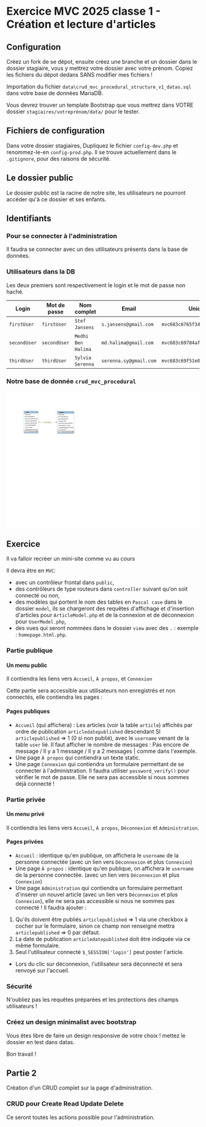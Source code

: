 # Exercice MVC 2025 classe 1 - Création et lecture d'articles

## Configuration

Créez un fork de se dépot, ensuite créez une branche et un dossier dans le dossier stagiaire, vous y mettrez votre dossier avec votre prénom. Copiez les fichiers du dépot dedans SANS modifier mes fichiers !

Importation du fichier `data\crud_mvc_procedural_structure_v1_datas.sql` dans votre base de données MariaDB.

Vous devrez trouver un template Bootstrap que vous mettrez dans VOTRE dossier `stagiaires/votreprénom/data/` pour le tester.

## Fichiers de configuration

Dans votre dossier stagiaires, Dupliquez le fichier `config-dev.php` et renommez-le-en `config-prod.php`. Il se trouve actuellement dans le `.gitignore`, pour des raisons de sécurité.

## Le dossier public

Le dossier public est la racine de notre site, les utilisateurs ne pourront accéder qu'à ce dossier et ses enfants.

## Identifiants

### Pour se connecter à l'administration

Il faudra se connecter avec un des utilisateurs présents dans la base de données.

### Utilisateurs dans la DB

Les deux premiers sont respectivement le login et le mot de passe non haché.

| Login | Mot de passe | Nom complet | Email | UniqID |
|-------|--------------|-------------|-------|--------|
|`firstUser`|`firstUser`|`Stef Jansens`| `s.jansens@gmail.com`|`mvc683c6765f34168.54713920`|
|`secondUser`|`secondUser`|`Medhi Ben Halima`| `md.halima@gmail.com`|`mvc683c69784afef0.29382054`|
|`thirdUser`|`thirdUser`|`Sylvia Serenna`| `serenna.sy@gmail.com`|`mvc683c69f51e0663.60425661`|


### Notre base de donnée `crud_mvc_procedural`

![DB schema](data/crud_mvc_procedural.svg)

## Exercice

Il va falloir recréer un mini-site comme vu au cours 

Il devra être en `MVC`:

- avec un contrôleur frontal dans `public`,
- des contrôleurs de type routeurs dans `controller` suivant qu'on soit connecté ou non,
- des modèles qui portent le nom des tables en `Pascal case` dans le dossier `model`, ils se chargeront des requêtes d'affichage et d'insertion d'articles pour `ArticleModel.php` et de la connexion et de déconnexion pour `UserModel.php`,
- des vues qui seront nommées dans le dossier `view` avec des `.` : exemple : `homepage.html.php`.

### Partie publique

#### Un menu public

Il contiendra les liens vers `Accueil`, `À propos`, et `Connexion`

Cette partie sera accessible aux utilisateurs non enregistrés et non connectés, elle contiendra les pages :

#### Pages publiques

- `Accueil` (qui affichera) : Les articles (voir la table `article`) affichés par ordre de publication `articledatepublished` descendant SI `articlepublished` => 1 (0 si non publié), avec le `username` venant de la table `user` lié. Il faut afficher le nombre de messages :
Pas encore de message / Il y a 1 message / Il y a 2 messages | comme dans l'exemple.
- Une page `À propos` qui contiendra un texte static.
- Une page `Connexion` qui contiendra un formulaire permettant de se connecter à l'administration. Il faudra utiliser `password_verify()` pour vérifier le mot de passe. Elle ne sera pas accessible si nous sommes déjà connecté !

### Partie privée

#### Un menu privé

Il contiendra les liens vers `Accueil`, `À propos`, `Déconnexion`
et `Administration`.

#### Pages privées

- `Accueil` : identique qu'en publique, on affichera le `username` de la personne connectée (avec un lien vers `Déconnexion` et plus `Connexion`)
- Une page `À propos` : identique qu'en publique, on affichera le `username` de la personne connectée. (avec un lien vers `Déconnexion` et plus `Connexion`)
- Une page `Administration` qui contiendra un formulaire permettant d'insérer un nouvel article (avec un lien vers `Déconnexion` et plus `Connexion`), elle ne sera pas accessible si nous ne sommes pas connecté ! Il faudra ajouter :

1. Qu'ils doivent être publiés `articlepublished` => 1 via une checkbox à cocher sur le formulaire, sinon ce champ non renseigné mettra `articlepublished` => 0 par défaut.
2. La date de publication `articledatepublished` doit être indiquée via ce même formulaire.
3. Seul l'utilisateur connecté `$_SESSION['login']` peut poster l'article.

- Lors du clic sur déconnexion, l'utilisateur sera déconnecté et sera renvoyé sur l'accueil.

### Sécurité

N'oubliez pas les requêtes préparées et les protections des champs utilisateurs !

### Créez un design minimalist avec bootstrap

Vous êtes libre de faire un design responsive de votre choix ! mettez le dossier en test dans datas.

Bon travail !

## Partie 2

Création d'un CRUD complet sur la page d'administration.

### CRUD pour Create Read Update Delete

Ce seront toutes les actions possible pour l'administration.
